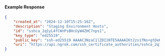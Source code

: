 <!-- Code generated for API Clients. DO NOT EDIT. -->

#### Example Response

```json
{
	"created_at": "2024-12-10T15:25:16Z",
	"description": "Staging Environment Hosts",
	"id": "sshca_2q1yL4fCWnPsBHcUyW4ZHC7nps1",
	"key_type": "ed25519",
	"public_key": "ssh-ed25519 AAAAC3NzaC1lZDI1NTE5AAAAIKt2zs1fNs+gtDeKCo3JXtCFglaqotEGT8x230Fh2SHE",
	"uri": "https://api.ngrok.com/ssh_certificate_authorities/sshca_2q1yL4fCWnPsBHcUyW4ZHC7nps1"
}
```
